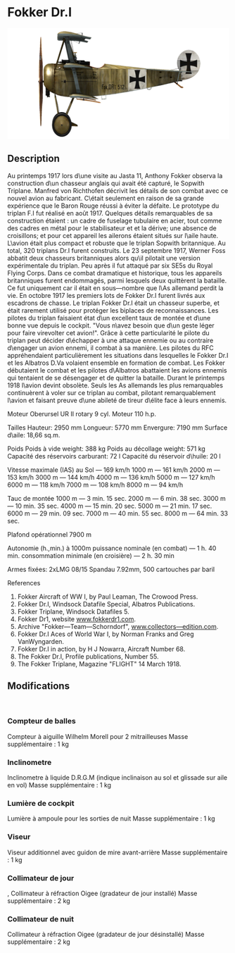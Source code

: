 ﻿# Fokker Dr.I

![fokkerdr1](../images/fokkerdr1.png)

## Description

Au printemps 1917 lors d\une visite au Jasta 11, Anthony Fokker observa la construction d\un chasseur anglais qui avait été capturé, le Sopwith Triplane. Manfred von Richthofen décrivit les détails de son combat avec ce nouvel avion au fabricant. C\était seulement en raison de sa grande expérience que le Baron Rouge réussi à éviter la défaite.
Le prototype du triplan F.I fut réalisé en août 1917. Quelques détails remarquables de sa construction étaient : un cadre de fuselage tubulaire en acier, tout comme des cadres en métal pour le stabilisateur et et la dérive; une absence de croisillons; et pour cet appareil les ailerons étaient situés sur l\aile haute. L\avion était plus compact et robuste que le triplan Sopwith britannique. Au total, 320 triplans Dr.I furent construits.
Le 23 septembre 1917, Werner Foss abbatit deux chasseurs britanniques alors qu\il pilotait une version expérimentale du triplan. Peu après il fut attaqué par six SE5s du Royal Flying Corps. Dans ce combat dramatique et historique, tous les appareils britanniques furent endommagés, parmi lesquels deux quittèrent la bataille. Ce fut uniquement car il était en sous—nombre que l\\As allemand perdit la vie.
En octobre 1917 les premiers lots de Fokker Dr.I furent livrés aux escadrons de chasse.
Le triplan Fokker Dr.I était un chasseur superbe, et était rarement utilisé pour protéger les biplaces de reconnaissances.
Les pilotes du triplan faisaient état d\un excellent taux de montée et d\une bonne vue depuis le cockpit. "Vous n\avez besoin que d\un geste léger pour faire virevolter cet avion!". Grâce à cette particularité le pilote du triplan peut décider d\échapper à une attaque ennemie ou au contraire d\engager un avion ennemi, il combat à sa manière.
Les pilotes du RFC appréhendaient particulièrement les situations dans lesquelles le Fokker Dr.I et les Albatros D.Va volaient ensemble en formation de combat. Les Fokker débutaient le combat et les pilotes d\Albatros abattaient les avions ennemis qui tentaient de se désengager et de quitter la bataille.
Durant le printemps 1918 l\avion devint obsolète. Seuls les As allemands les plus remarquables continuèrent à voler sur ce triplan au combat, pilotant remarquablement l\avion et faisant preuve d\une abileté de tireur d\élite face à leurs ennemis.


Moteur Oberursel UR II  rotary 9 cyl. Moteur 110 h.p.

Tailles
Hauteur: 2950 mm
Longueur: 5770 mm
Envergure: 7190 mm
Surface d\aile: 18,66 sq.m.

Poids
Poids à vide weight: 388 kg
Poids au décollage weight: 571 kg
Capacité des réservoirs carburant: 72 l
Capacité du réservoir d\huile: 20 l

Vitesse maximale (IAS)
au Sol — 169 km/h
1000 m — 161 km/h
2000 m — 153 km/h
3000 m — 144 km/h
4000 m — 136 km/h
5000 m — 127 km/h
6000 m — 118 km/h
7000 m — 108 km/h
8000 m — 94 km/h

Tauc de montée
1000 m — 3 min. 15 sec.
2000 m — 6 min. 38 sec.
3000 m — 10 min. 35 sec.
4000 m — 15 min. 20 sec.
5000 m — 21 min. 17 sec.
6000 m — 29 min. 09 sec.
7000 m — 40 min. 55 sec.
8000 m — 64 min. 33 sec.

Plafond opérationnel 7900 m

Autonomie (h.,min.) à 1000m
puissance nominale (en combat) — 1 h. 40 min.
consommation minimale (en croisière) — 2 h. 30 min

Armes fixées: 2xLMG 08/15 Spandau 7.92mm, 500 cartouches par baril

References
1) Fokker Aircraft of WW I, by Paul Leaman, The Crowood Press.
2) Fokker Dr.I, Windsock Datafile Special, Albatros Publications.
3) Fokker Triplane, Windsock Datafiles 5.
3) Fokker Dr1, website www.fokkerdr1.com.
4) Archive "Fokker—Team—Schorndorf", www.collectors—edition.com.
5) Fokker Dr.I Aces of World War I, by Norman Franks and Greg VanWyngarden.
6) Fokker Dr.I in action, by H J Nowarra, Aircraft Number 68.
7) The Fokker Dr.I, Profile publications, Number 55.
8) The Fokker Triplane, Magazine "FLIGHT" 14 March 1918.

## Modifications
﻿

### Compteur de balles

Compteur à aiguille Wilhelm Morell pour 2 mitrailleuses
Masse supplémentaire : 1 kg
﻿

### Inclinometre

Inclinometre à liquide D.R.G.M (indique inclinaison au sol et glissade sur aile en vol)
Masse supplémentaire : 1 kg
﻿

### Lumière de cockpit

Lumière à ampoule pour les sorties de nuit
Masse supplémentaire : 1 kg
﻿

### Viseur

Viseur additionnel avec guidon de mire avant-arrière
Masse supplémentaire : 1 kg
﻿

### Collimateur de jour

, Collimateur à réfraction Oigee (gradateur de jour installé)
Masse supplémentaire : 2 kg
﻿

### Collimateur de nuit

Collimateur à réfraction Oigee (gradateur de jour désinstallé)
Masse supplémentaire : 2 kg
